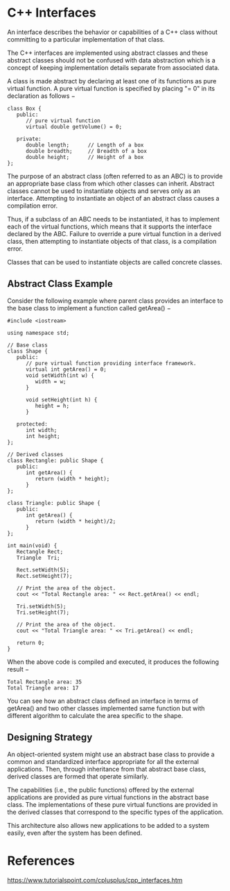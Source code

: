 # C++ Interfaces

An interface describes the behavior or capabilities of a C++ class without committing to a particular implementation of that class.

The C++ interfaces are implemented using abstract classes and these abstract classes should not be confused with data abstraction which is a concept of keeping implementation details separate from associated data.

A class is made abstract by declaring at least one of its functions as pure virtual function. A pure virtual function is specified by placing "= 0" in its declaration as follows −
```
class Box {
   public:
      // pure virtual function
      virtual double getVolume() = 0;

   private:
      double length;      // Length of a box
      double breadth;     // Breadth of a box
      double height;      // Height of a box
};
```
The purpose of an abstract class (often referred to as an ABC) is to provide an appropriate base class from which other classes can inherit. Abstract classes cannot be used to instantiate objects and serves only as an interface. Attempting to instantiate an object of an abstract class causes a compilation error.

Thus, if a subclass of an ABC needs to be instantiated, it has to implement each of the virtual functions, which means that it supports the interface declared by the ABC. Failure to override a pure virtual function in a derived class, then attempting to instantiate objects of that class, is a compilation error.

Classes that can be used to instantiate objects are called concrete classes.

## Abstract Class Example
Consider the following example where parent class provides an interface to the base class to implement a function called getArea() −

```
#include <iostream>

using namespace std;

// Base class
class Shape {
   public:
      // pure virtual function providing interface framework.
      virtual int getArea() = 0;
      void setWidth(int w) {
         width = w;
      }

      void setHeight(int h) {
         height = h;
      }

   protected:
      int width;
      int height;
};

// Derived classes
class Rectangle: public Shape {
   public:
      int getArea() {
         return (width * height);
      }
};

class Triangle: public Shape {
   public:
      int getArea() {
         return (width * height)/2;
      }
};

int main(void) {
   Rectangle Rect;
   Triangle  Tri;

   Rect.setWidth(5);
   Rect.setHeight(7);

   // Print the area of the object.
   cout << "Total Rectangle area: " << Rect.getArea() << endl;

   Tri.setWidth(5);
   Tri.setHeight(7);

   // Print the area of the object.
   cout << "Total Triangle area: " << Tri.getArea() << endl;

   return 0;
}
```
When the above code is compiled and executed, it produces the following result −
```
Total Rectangle area: 35
Total Triangle area: 17
```
You can see how an abstract class defined an interface in terms of getArea() and two other classes implemented same function but with different algorithm to calculate the area specific to the shape.

## Designing Strategy
An object-oriented system might use an abstract base class to provide a common and standardized interface appropriate for all the external applications. Then, through inheritance from that abstract base class, derived classes are formed that operate similarly.

The capabilities (i.e., the public functions) offered by the external applications are provided as pure virtual functions in the abstract base class. The implementations of these pure virtual functions are provided in the derived classes that correspond to the specific types of the application.

This architecture also allows new applications to be added to a system easily, even after the system has been defined.

# References
https://www.tutorialspoint.com/cplusplus/cpp_interfaces.htm
